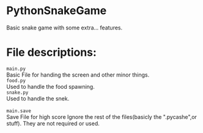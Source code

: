 # PythonSnakeGame
Basic snake game with some extra... features. <br>
# File descriptions:
`main.py` <br> Basic File for handing the screen and other minor things.
<br> 
`food.py` <br> Used to handle the food spawning.
<br>
`snake.py` <br> Used to handle the snek.
<br>
<br>
`main.save` <br> Save File for high score
Ignore the rest of the files(basicly the ".pycashe",or stuff). They are not required or used. 
